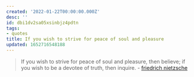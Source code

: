 ```yaml
---
created: '2022-01-22T00:00:00.000Z'
desc: ''
id: dbi1dv2sa05xsinbjz4pdtn
tags:
- quotes
title: If you wish to strive for peace of soul and pleasure
updated: 1652716548188
---
```

   
> If you wish to strive for peace of soul and pleasure, then believe; if you wish to be a devotee of truth, then inquire. - [friedrich nietzsche](../../resources/people/friedrich%20nietzsche.md)